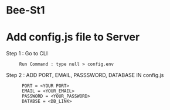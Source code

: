 # Bee-St1

# Add config.js file to Server

Step 1 : Go to CLI

         Run Command : type null > config.env
         
Step 2 : ADD PORT, EMAIL, PASSSWORD, DATABASE IN config.js

          PORT = <YOUR PORT>
          EMAIL = <YOUR_EMAIL>
          PASSWORD = <YOUR_PASSWORD>
          DATABSE = <DB_LINK>
